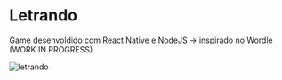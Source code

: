 # Letrando
Game desenvoldido com React Native e NodeJS -> inspirado no Wordle (WORK IN PROGRESS)


![letrando](https://github.com/flavio-fgjj/letrando/assets/9452793/000d3400-c6de-4ca3-aa7b-4a697ae4e16c)
